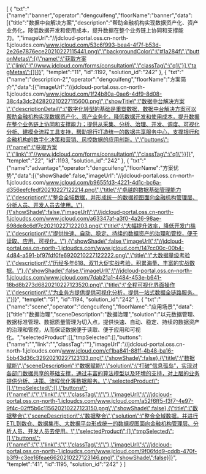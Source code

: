 [
	{
		"txt":"{\"name\":\"banner\",\"operator\":\"dengcuifeng\",\"floorName\":\"banner\",\"data\":[{\"title\":\"数据中台解决方案\",\"description\":\"帮助金融机构实现数据资产化、资产业务化，降低数据开发和使用成本，提升数据在整个业务链上协同和支撑能力。\",\"imageUrl\":\"//jdcloud-portal.oss.cn-north-1.jcloudcs.com/www.jcloud.com/53c6f993-bea4-4f7f-b53d-2e26e7876ece20210227115441.png\",\"backgroundColor\":\"#1a284f\",\"buttonMetas\":[{\"name\":\"获取方案\",\"link\":\"//www.jdcloud.com/forms/consultation\",\"classTag\":\"q1\"}],\"tagMetas\":[]}]}",
		"templet":"11",
		"id":1192,
		"solution_id":"242"
	},
	{
		"txt":"{\"name\":\"description-2\",\"operator\":\"dengcuifeng\",\"floorName\":\"方案简介\",\"data\":[{\"imageUrl\":\"//jdcloud-portal.oss.cn-north-1.jcloudcs.com/www.jcloud.com/1f24b80a-0ae6-4df9-8d08-38c4a3dc242820210227115600.png\",\"showTitle\":\"数据中台解决方案\",\"descriptionDetail\":\"数字化转型的基础是重塑数据，数据中台解决方案可以帮助金融机构实现数据资产化、资产业务化，降低数据开发和使用成本，提升数据在整个业务链上协同和支撑能力；提供从采集、分析、治理、开发、调度、可视化分析、建模全流程工具支持，帮助银行打造统一的数据共享服务中心，支撑银行和金融机构的数字化决策和营销、风控数据的应用创新。\",\"buttons\":{\"name\":\"获取方案\",\"link\":\"//www.jdcloud.com/forms/consultation\",\"classTag\":\"q1\"}}]}",
		"templet":"22",
		"id":1193,
		"solution_id":"242"
	},
	{
		"txt":"{\"name\":\"advantage\",\"operator\":\"dengcuifeng\",\"floorName\":\"方案优势\",\"data\":[{\"showShade\":false,\"imageUrl\":\"//jdcloud-portal.oss.cn-north-1.jcloudcs.com/www.jcloud.com/b9655fd3-4221-4d1c-bc6a-d356eefcfedf20210227122214.png\",\"title\":\"卓越的数据基础管理能力\",\"description\":\"整合全域数据，并形成统一的数据视图面向金融机构管理层、分析人员、开发人员去使用。\"},{\"showShade\":false,\"imageUrl\":\"//jdcloud-portal.oss.cn-north-1.jcloudcs.com/www.jcloud.com/a63347af-a3f0-4a26-98ae-698de8c6df7c20210227122203.png\",\"title\":\"大幅提升效率，降低开发门槛\",\"description\":\"提供快速、自动、稳定、持续的数据资产的治理和管控，便于读取、应用、可视化。\"},{\"showShade\":false,\"imageUrl\":\"//jdcloud-portal.oss.cn-north-1.jcloudcs.com/www.jcloud.com/147cc00c-00b4-4d84-a591-bf97fdf0fe6920210227122222.png\",\"title\":\"大数据量级考验\",\"description\":\"历经多年618、双11大促实战考验，积累海量、丰富的实战数据。\"},{\"showShade\":false,\"imageUrl\":\"//jdcloud-portal.oss.cn-north-1.jcloudcs.com/www.jcloud.com/7dab21a1-4484-453e-b641-18bd8b273d6820210227123520.png\",\"title\":\"全程可视化界面操作\",\"description\":\"为业务方提供提供可视化分析，提供一站式数据全链路服务。\"}]}",
		"templet":"51",
		"id":1194,
		"solution_id":"242"
	},
	{
		"txt":"{\"name\":\"scene\",\"operator\":\"dengcuifeng\",\"floorName\":\"应用场景\",\"data\":[{\"title\":\"数据治理\",\"sceneDescription\":\"数据治理\",\"solution\":\"以元数据管理、数据标准管理、数据质量管理为切入点，提供快速、自动、稳定、持续的数据资产的治理和管控，从而保证数据便于读取、便于应用和可视化。\",\"selectedProduct\":[],\"tmpSelected\":[],\"buttons\":{\"name\":\"\",\"link\":\"\",\"classTag\":\"\"},\"imageUrl\":\"//jdcloud-portal.oss.cn-north-1.jcloudcs.com/www.jcloud.com/cf1ba841-88ff-4b48-ba16-5bb43d36c32920210227123133.png\",\"showShade\":false},{\"title\":\"数据赋能\",\"sceneDescription\":\"数据赋能\",\"solution\":\"打破“信息孤岛”，实现对各部门数据共享的基础支撑，通过丰富的算法模型以及环境的支持，对上层的业务提供分析、决策、流程优化等数据服务。\",\"selectedProduct\":[],\"tmpSelected\":[],\"buttons\":{\"name\":\"\",\"link\":\"\",\"classTag\":\"\"},\"imageUrl\":\"//jdcloud-portal.oss.cn-north-1.jcloudcs.com/www.jcloud.com/a52f6ff5-f3f7-4e97-9f4c-02ff5b6c115620210227123150.png\",\"showShade\":false},{\"title\":\"数据整合\",\"sceneDescription\":\"数据整合\",\"solution\":\"整合全域数据，并进行ETL到数仓、数据集市、大数据平台形成统一的数据视图面向金融机构管理层、分析人员、开发人员去使用。\",\"selectedProduct\":[],\"tmpSelected\":[],\"buttons\":{\"name\":\"\",\"link\":\"\",\"classTag\":\"\"},\"imageUrl\":\"//jdcloud-portal.oss.cn-north-1.jcloudcs.com/www.jcloud.com/9f06fdd9-cddb-470f-b3f9-c3ee16feae6620210227123146.png\",\"showShade\":false}]}",
		"templet":"41",
		"id":1195,
		"solution_id":"242"
	}
]